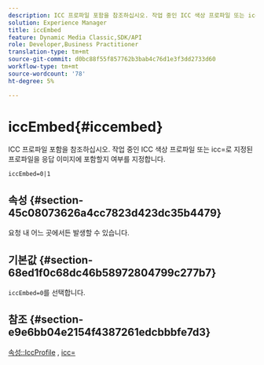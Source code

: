 ```yaml
---
description: ICC 프로파일 포함을 참조하십시오. 작업 중인 ICC 색상 프로파일 또는 icc=로 지정된 프로파일을 응답 이미지에 포함할지 여부를 지정합니다.
solution: Experience Manager
title: iccEmbed
feature: Dynamic Media Classic,SDK/API
role: Developer,Business Practitioner
translation-type: tm+mt
source-git-commit: d0bc88f55f857762b3bab4c76d1e3f3dd2733d60
workflow-type: tm+mt
source-wordcount: '78'
ht-degree: 5%

---
```



# iccEmbed{#iccembed}

ICC 프로파일 포함을 참조하십시오. 작업 중인 ICC 색상 프로파일 또는 icc=로 지정된 프로파일을 응답 이미지에 포함할지 여부를 지정합니다.

`iccEmbed=0|1`

## 속성 {#section-45c08073626a4cc7823d423dc35b4479}

요청 내 어느 곳에서든 발생할 수 있습니다.

## 기본값 {#section-68ed1f0c68dc46b58972804799c277b7}

`iccEmbed=0`를 선택합니다.

## 참조 {#section-e9e6bb04e2154f4387261edcbbbfe7d3}

[속성::IccProfile](../../../../../ir-api/material-cat/image-rendering-api-ref/c-ir-material-catalog/c-ir-attributes-reference/r-ir-iccprofilegray.md#reference-712f1d0dcca748df9aaf495681bb39e6) ,  [icc=](../../../../../ir-api/http-protocol/image-rendering-api-ref/c-ir-http-protocol-ref/c-ir-http-protocol-command-reference/r-ir-icc.md#reference-86a2fff3cef24982ad2063d977a16e06)
